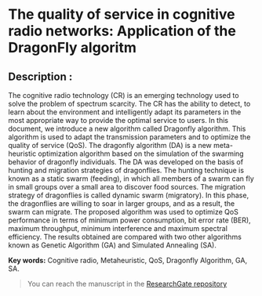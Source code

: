 # The quality of service in cognitive radio networks: Application of the DragonFly algoritm
## Description : 
The cognitive radio technology (CR) is an emerging technology used to solve the problem of spectrum scarcity. The CR has the ability to detect, to learn about the environment and intelligently adapt its parameters in the most appropriate way to provide the optimal service to users. In this document, we introduce a new algorithm called Dragonfly algorithm. This algorithm is used to adapt the transmission parameters and to optimize the quality of service (QoS). The dragonfly algorithm (DA) is a new meta-heuristic optimization algorithm based on the simulation of the swarming behavior of dragonfly individuals. The DA was developed on the basis of hunting and migration strategies of dragonflies. The hunting technique is known as a static swarm (feeding), in which all members of a swarm can fly in small groups over a small area to discover food sources. The migration strategy of dragonflies is called dynamic swarm (migratory). In this phase, the dragonflies are willing to soar in larger groups, and as a result, the swarm can migrate. The proposed algorithm was used to optimize QoS performance in terms of minimum power consumption, bit error rate (BER), maximum throughput, minimum interference and maximum spectral efficiency. The results obtained are compared with two other algorithms known as Genetic Algorithm (GA) and Simulated Annealing (SA).

**Key words:** Cognitive radio, Metaheuristic, QoS, Dragonfly Algorithm, GA, SA.

> You can reach the manuscript in the [ResearchGate repository](https://www.researchgate.net/publication/339167527_Quality_of_service_in_cognitive_radio_networks_Application_of_the_DragonFly_algorithm_and_Comparative_Analysis_French.) 

